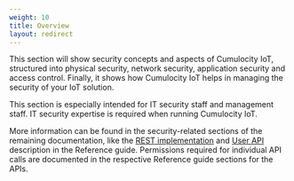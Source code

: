 ```yaml
---
weight: 10
title: Overview
layout: redirect
---
```


This section will show security concepts and aspects of Cumulocity IoT, structured into physical security, network security, application security and access control. Finally, it shows how Cumulocity IoT helps in managing the security of your IoT solution. 

This section is especially intended for IT security staff and management staff. IT security expertise is required when running Cumulocity IoT.

More information can be found in the security-related sections of the remaining documentation, like the [REST implementation](/reference/rest-implementation) and [User API](/reference/users) description in the Reference guide. Permissions required for individual API calls are documented in the respective Reference guide sections for the APIs.
